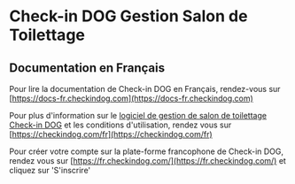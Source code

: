# Check-in DOG Gestion Salon de Toilettage

## Documentation en Français

Pour lire la documentation de Check-in DOG en Français, rendez-vous sur [https://docs-fr.checkindog.com](https://docs-fr.checkindog.com)

Pour plus d'information sur le [logiciel de gestion de salon de toilettage Check-in DOG](https://checkindog.com/fr) et les conditions d'utilisation, rendez vous sur [https://checkindog.com/fr](https://checkindog.com/fr)

Pour créer votre compte sur la plate-forme francophone de Check-in DOG, rendez vous sur [https://fr.checkindog.com/](https://fr.checkindog.com/) et cliquez sur 'S'inscrire'
